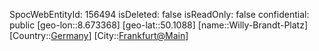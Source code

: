 ﻿---
location: [50.1088,8.673368]
type: Station
tags:
- geo/Station

---
SpocWebEntityId: 156494
isDeleted: false
isReadOnly: false
confidential: public
[geo-lon::8.673368]
[geo-lat::50.1088]
[name::Willy-Brandt-Platz]
[Country::[Germany](geo/Continent/Europe/Germany.md)]
[City::[Frankfurt@Main](geo/Continent/Europe/Germany/Hessen/Frankfurt@Main.md)]

